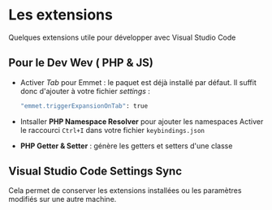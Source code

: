 # Les extensions

Quelques extensions utile pour développer avec Visual Studio Code

## Pour le Dev Wev \( PHP & JS\)

* Activer _Tab_ pour Emmet : le paquet est déjà installé par défaut. Il suffit donc d'ajouter à votre fichier _settings_ :

  ```bash
  "emmet.triggerExpansionOnTab": true
  ```

* Intsaller **PHP Namespace Resolver** pour ajouter les namespaces Activer le raccourci `Ctrl+I` dans votre fichier `keybindings.json`
* **PHP Getter & Setter** : génère les getters et setters d'une classe

## Visual Studio Code Settings Sync

Cela permet de conserver les extensions installées ou les paramètres modifiés sur une autre machine.

